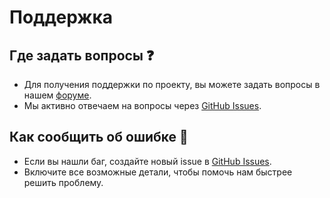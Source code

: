 # Поддержка

## Где задать вопросы ❓

- Для получения поддержки по проекту, вы можете задать вопросы в нашем [форуме](https://example.com/forum).
- Мы активно отвечаем на вопросы через [GitHub Issues](https://github.com/example/repo/issues).

## Как сообщить об ошибке 🐞

- Если вы нашли баг, создайте новый issue в [GitHub Issues](https://github.com/example/repo/issues).
- Включите все возможные детали, чтобы помочь нам быстрее решить проблему.
